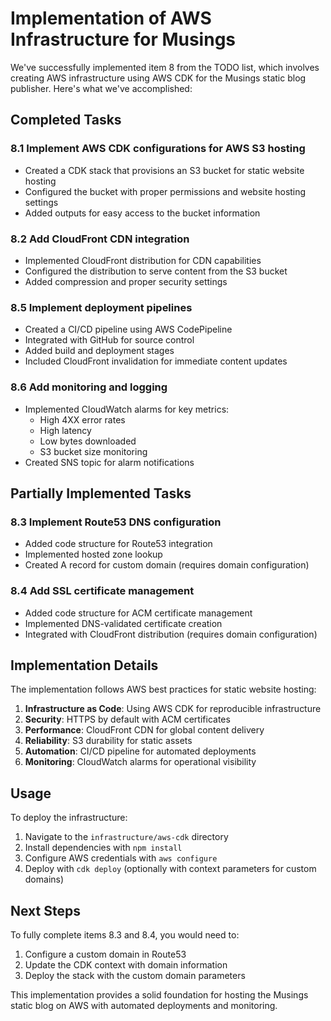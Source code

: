 # Implementation of AWS Infrastructure for Musings

We've successfully implemented item 8 from the TODO list, which involves creating AWS infrastructure using AWS CDK for the Musings static blog publisher. Here's what we've accomplished:

## Completed Tasks

### 8.1 Implement AWS CDK configurations for AWS S3 hosting
- Created a CDK stack that provisions an S3 bucket for static website hosting
- Configured the bucket with proper permissions and website hosting settings
- Added outputs for easy access to the bucket information

### 8.2 Add CloudFront CDN integration
- Implemented CloudFront distribution for CDN capabilities
- Configured the distribution to serve content from the S3 bucket
- Added compression and proper security settings

### 8.5 Implement deployment pipelines
- Created a CI/CD pipeline using AWS CodePipeline
- Integrated with GitHub for source control
- Added build and deployment stages
- Included CloudFront invalidation for immediate content updates

### 8.6 Add monitoring and logging
- Implemented CloudWatch alarms for key metrics:
  - High 4XX error rates
  - High latency
  - Low bytes downloaded
  - S3 bucket size monitoring
- Created SNS topic for alarm notifications

## Partially Implemented Tasks

### 8.3 Implement Route53 DNS configuration
- Added code structure for Route53 integration
- Implemented hosted zone lookup
- Created A record for custom domain (requires domain configuration)

### 8.4 Add SSL certificate management
- Added code structure for ACM certificate management
- Implemented DNS-validated certificate creation
- Integrated with CloudFront distribution (requires domain configuration)

## Implementation Details

The implementation follows AWS best practices for static website hosting:

1. **Infrastructure as Code**: Using AWS CDK for reproducible infrastructure
2. **Security**: HTTPS by default with ACM certificates
3. **Performance**: CloudFront CDN for global content delivery
4. **Reliability**: S3 durability for static assets
5. **Automation**: CI/CD pipeline for automated deployments
6. **Monitoring**: CloudWatch alarms for operational visibility

## Usage

To deploy the infrastructure:

1. Navigate to the `infrastructure/aws-cdk` directory
2. Install dependencies with `npm install`
3. Configure AWS credentials with `aws configure`
4. Deploy with `cdk deploy` (optionally with context parameters for custom domains)

## Next Steps

To fully complete items 8.3 and 8.4, you would need to:

1. Configure a custom domain in Route53
2. Update the CDK context with domain information
3. Deploy the stack with the custom domain parameters

This implementation provides a solid foundation for hosting the Musings static blog on AWS with automated deployments and monitoring.